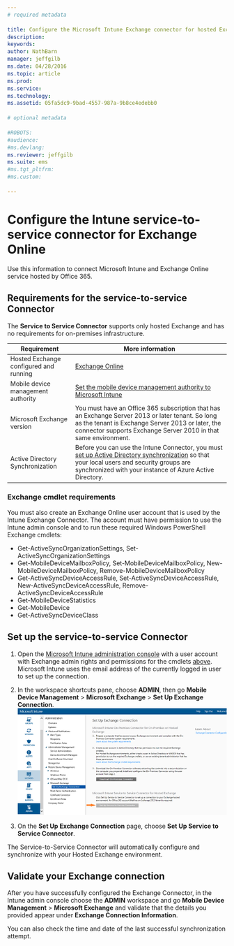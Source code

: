 ```yaml
---
# required metadata

title: Configure the Microsoft Intune Exchange connector for hosted Exchange | Microsoft Intune
description:
keywords:
author: NathBarn
manager: jeffgilb
ms.date: 04/28/2016
ms.topic: article
ms.prod:
ms.service:
ms.technology:
ms.assetid: 05fa5dc9-9bad-4557-987a-9b8ce4edebb0

# optional metadata

#ROBOTS:
#audience:
#ms.devlang:
ms.reviewer: jeffgilb
ms.suite: ems
#ms.tgt_pltfrm:
#ms.custom:

---
```


# Configure the Intune service-to-service connector for Exchange Online

Use this information to connect Microsoft Intune and Exchange Online service hosted by Office 365.

## Requirements for the service-to-service Connector
The **Service to Service Connector** supports only hosted Exchange and has no requirements for on-premises infrastructure.

|Requirement|More information|
|---------------|--------------------|
|Hosted Exchange configured and running|[Exchange Online](https://technet.microsoft.com/library/jj200580.aspx) |
|Mobile device management authority| [Set the mobile device management authority to Microsoft Intune](get-ready-to-enroll-devices-in-microsoft-intune.md#set-mobile-device-management-authority)|
|Microsoft Exchange version|You must have an Office 365 subscription that has an Exchange Server 2013 or later tenant. So long as the tenant is Exchange Server 2013 or later, the connector supports Exchange Server 2010 in that same environment.|
|Active Directory Synchronization|Before you can use the Intune Connector, you must [set up Active Directory synchronization](../get-started/start-with-a-paid-subscription-to-microsoft-intune-step-3.md) so that your local users and security groups are synchronized with your instance of Azure Active Directory.|

### Exchange cmdlet requirements

You must also create an Exchange Online user account that is used by the Intune Exchange Connector. The account must have permission to use the Intune admin console and to run these required Windows PowerShell Exchange cmdlets:

 - Get-ActiveSyncOrganizationSettings, Set-ActiveSyncOrganizationSettings
 - Get-MobileDeviceMailboxPolicy, Set-MobileDeviceMailboxPolicy, New-MobileDeviceMailboxPolicy, Remove-MobileDeviceMailboxPolicy
 - Get-ActiveSyncDeviceAccessRule, Set-ActiveSyncDeviceAccessRule, New-ActiveSyncDeviceAccessRule, Remove-ActiveSyncDeviceAccessRule
 - Get-MobileDeviceStatistics
 - Get-MobileDevice
 - Get-ActiveSyncDeviceClass

## Set up the service-to-service Connector

1. Open the [Microsoft Intune administration console](http://manage.microsoft.com) with a user account with Exchange admin rights and permissions for the cmdlets [above](#exchange-cmdlet-requirements). Microsoft Intune uses the email address of the currently logged in user to set up the connection.

2.  In the workspace shortcuts pane, choose **ADMIN**, then go **Mobile Device Management** > **Microsoft Exchange** > **Set Up Exchange Connection**.
![](../media/intunesa5cservicetoserviceconnector.png)

3.  On the **Set Up Exchange Connection** page, choose **Set Up Service to Service Connector**.


The Service-to-Service Connector will automatically configure and synchronize with your Hosted Exchange environment.

## Validate your Exchange connection

After you have successfully configured the Exchange Connector, in the Intune admin console choose the **ADMIN** workspace and go **Mobile Device Management** > **Microsoft Exchange** and validate that the details you provided appear under **Exchange Connection Information**.

You can also check the time and date of the last successful synchronization attempt.
